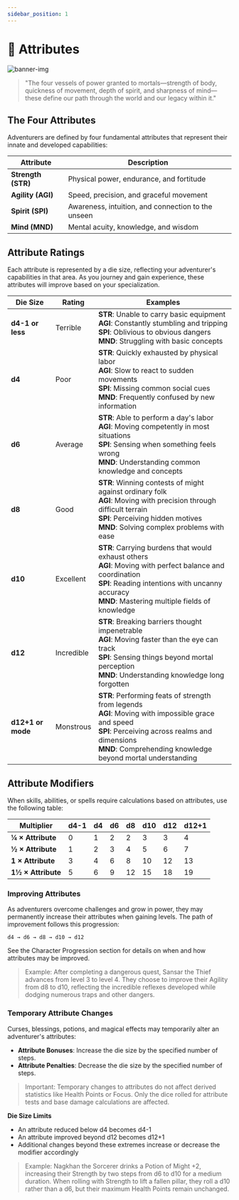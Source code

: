 ```yaml
---
sidebar_position: 1
---
```


# 💪 Attributes

![banner-img](/img/banner/attributes-banner.png)

> "The four vessels of power granted to mortals—strength of body, quickness of movement, depth of spirit, and sharpness of mind—these define our path through the world and our legacy within it."
> 

## The Four Attributes

Adventurers are defined by four fundamental attributes that represent their innate and developed capabilities:

| Attribute | Description |
| --- | --- |
| **Strength (**STR**)** | Physical power, endurance, and fortitude |
| **Agility (AGI)** | Speed, precision, and graceful movement |
| **Spirit (SPI)** | Awareness, intuition, and connection to the unseen |
| **Mind (MND)** | Mental acuity, knowledge, and wisdom |

## Attribute Ratings

Each attribute is represented by a die size, reflecting your adventurer's capabilities in that area. As you journey and gain experience, these attributes will improve based on your specialization.

| Die Size | Rating | Examples |
| --- | --- | --- |
| **d4-1 or less** | Terrible | **STR**: Unable to carry basic equipment<br>**AGI**: Constantly stumbling and tripping<br>**SPI**: Oblivious to obvious dangers<br>**MND**: Struggling with basic concepts |
| **d4** | Poor | **STR**: Quickly exhausted by physical labor<br>**AGI**: Slow to react to sudden movements<br>**SPI**: Missing common social cues<br>**MND**: Frequently confused by new information |
| **d6** | Average | **STR**: Able to perform a day's labor<br>**AGI**: Moving competently in most situations<br>**SPI**: Sensing when something feels wrong<br>**MND**: Understanding common knowledge and concepts |
| **d8** | Good | **STR**: Winning contests of might against ordinary folk<br>**AGI**: Moving with precision through difficult terrain<br>**SPI**: Perceiving hidden motives<br>**MND**: Solving complex problems with ease |
| **d10** | Excellent | **STR**: Carrying burdens that would exhaust others<br>**AGI**: Moving with perfect balance and coordination<br>**SPI**: Reading intentions with uncanny accuracy<br>**MND**: Mastering multiple fields of knowledge |
| **d12** | Incredible | **STR**: Breaking barriers thought impenetrable<br>**AGI**: Moving faster than the eye can track<br>**SPI**: Sensing things beyond mortal perception<br>**MND**: Understanding knowledge long forgotten |
| **d12+1 or mode** | Monstrous | **STR**: Performing feats of strength from legends<br>**AGI**: Moving with impossible grace and speed<br>**SPI**: Perceiving across realms and dimensions<br>**MND**: Comprehending knowledge beyond mortal understanding |

## Attribute Modifiers

When skills, abilities, or spells require calculations based on attributes, use the following table:

| Multiplier | d4-1 | d4 | d6 | d8 | d10 | d12 | d12+1 |
| --- | --- | --- | --- | --- | --- | --- | --- |
| **¼ × Attribute** | 0 | 1 | 2 | 2 | 3 | 3 | 4 |
| **½ × Attribute** | 1 | 2 | 3 | 4 | 5 | 6 | 7 |
| **1 × Attribute** | 3 | 4 | 6 | 8 | 10 | 12 | 13 |
| **1½ × Attribute** | 5 | 6 | 9 | 12 | 15 | 18 | 19 |

### Improving Attributes

As adventurers overcome challenges and grow in power, they may permanently increase their attributes when gaining levels. The path of improvement follows this progression:

```
d4 → d6 → d8 → d10 → d12
```

See the Character Progression section for details on when and how attributes may be improved.

> Example: After completing a dangerous quest, Sansar the Thief advances from level 3 to level 4. They choose to improve their Agility from d8 to d10, reflecting the incredible reflexes developed while dodging numerous traps and other dangers.
> 

### Temporary Attribute Changes

Curses, blessings, potions, and magical effects may temporarily alter an adventurer's attributes:

- **Attribute Bonuses**: Increase the die size by the specified number of steps.
- **Attribute Penalties**: Decrease the die size by the specified number of steps.

> Important: Temporary changes to attributes do not affect derived statistics like Health Points or Focus. Only the dice rolled for attribute tests and base damage calculations are affected.
> 

**Die Size Limits**

- An attribute reduced below d4 becomes d4-1
- An attribute improved beyond d12 becomes d12+1
- Additional changes beyond these extremes increase or decrease the modifier accordingly

> Example: Nagkhan the Sorcerer drinks a Potion of Might +2, increasing their Strength by two steps from d6 to d10 for a medium duration. When rolling with Strength to lift a fallen pillar, they roll a d10 rather than a d6, but their maximum Health Points remain unchanged.
>

